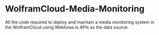 # WolframCloud-Media-Monitoring
All the code required to deploy and maintain a media monitoring system in the WolframCloud using Webhose.io APIs as the data source.
